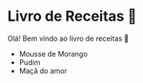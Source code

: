 # Livro de Receitas :book:

Olá! Bem vindo ao livro de receitas :wave:

- Mousse de Morango
- Pudim
- Maçã do amor